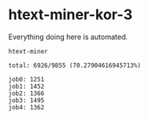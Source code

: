 # htext-miner-kor-3

Everything doing here is automated.

```
htext-miner

total: 6926/9855 (70.27904616945713%)

job0: 1251
job1: 1452
job2: 1366
job3: 1495
job4: 1362
```